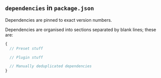 ## `dependencies` in `package.json`

Dependencies are pinned to exact version numbers.

Dependencies are organised into sections separated by blank lines; these are:

```js
{
  // Preset stuff

  // Plugin stuff

  // Manually deduplicated dependencies
}
```
